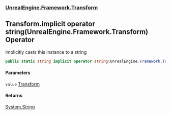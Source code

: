 ### [UnrealEngine.Framework](./UnrealEngine-Framework.md 'UnrealEngine.Framework').[Transform](./Transform.md 'UnrealEngine.Framework.Transform')
## Transform.implicit operator string(UnrealEngine.Framework.Transform) Operator
Implicitly casts this instance to a string  
```csharp
public static string implicit operator string(UnrealEngine.Framework.Transform value);
```
#### Parameters
<a name='UnrealEngine-Framework-Transform-op_Implicitstring(UnrealEngine-Framework-Transform)-value'></a>
`value` [Transform](./Transform.md 'UnrealEngine.Framework.Transform')  
  
#### Returns
[System.String](https://docs.microsoft.com/en-us/dotnet/api/System.String 'System.String')  
